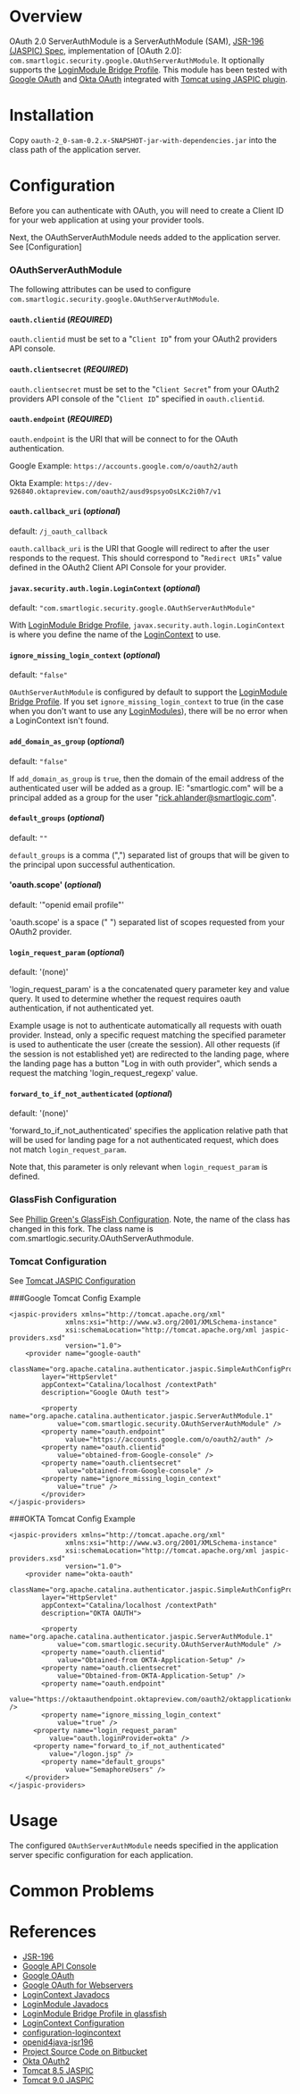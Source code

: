 Overview
========
OAuth 2.0 ServerAuthModule is a ServerAuthModule (SAM), [JSR-196 (JASPIC) Spec][jsr-196], implementation of [OAuth 2.0]: `com.smartlogic.security.google.OAuthServerAuthModule`.  It optionally supports the [LoginModule Bridge Profile].  This module has been tested with [Google OAuth][google-oauth] and [Okta OAuth][okta-oauth] integrated with [Tomcat using JASPIC plugin][tomcat85-jaspic].

Installation
============

Copy `oauth-2_0-sam-0.2.x-SNAPSHOT-jar-with-dependencies.jar` into the class path of the application server.

Configuration
=============

Before you can authenticate with OAuth, you will need to create a Client ID for your web application at using your provider tools.

Next, the OAuthServerAuthModule needs added to the application server.  See [Configuration]

### OAuthServerAuthModule

The following attributes can be used to configure `com.smartlogic.security.google.OAuthServerAuthModule`.

#### `oauth.clientid` (_REQUIRED_)
`oauth.clientid` must be set to a "`Client ID`" from your OAuth2 providers API console.

#### `oauth.clientsecret` (_REQUIRED_)
`oauth.clientsecret` must be set to the "`Client Secret`" from your OAuth2 providers API console of the "`Client ID`" specified in `oauth.clientid`.


#### `oauth.endpoint` (_REQUIRED_)
`oauth.endpoint` is the URI that will be connect to for the OAuth authentication.

Google Example: `https://accounts.google.com/o/oauth2/auth`

Okta Example: `https://dev-926840.oktapreview.com/oauth2/ausd9spsyoOsLKc2i0h7/v1`


#### `oauth.callback_uri` (_optional_) 
default: `/j_oauth_callback`

`oauth.callback_uri` is the URI that Google will redirect to after the user responds to the request.  This should correspond to "`Redirect URIs`" value defined in the OAuth2 Client API Console for your provider.

#### `javax.security.auth.login.LoginContext` (_optional_)
default: `"com.smartlogic.security.google.OAuthServerAuthModule"`

With [LoginModule Bridge Profile], `javax.security.auth.login.LoginContext` is where you define the name of the [LoginContext][javadocs-logincontext] to use.

#### `ignore_missing_login_context` (_optional_)
default: `"false"`

`OAuthServerAuthModule` is configured by default to support the [LoginModule Bridge Profile].  If you set `ignore_missing_login_context` to true (in the case when you don't want to use any [LoginModules][javadocs-loginmodule]), there will be no error when a LoginContext isn't found.


#### `add_domain_as_group` (_optional_)
default: `"false"`

If `add_domain_as_group` is `true`, then the domain of the email address of the authenticated user will be added as a group.  IE: "smartlogic.com" will be a principal added as a group for the user "rick.ahlander@smartlogic.com".



#### `default_groups` (_optional_)
default: `""`

`default_groups` is a comma (",") separated list of groups that will be given to the principal upon successful authentication.

#### 'oauth.scope' (_optional_)
default: '"openid email profile"'

'oauth.scope' is a space (" ") separated list of scopes requested from your OAuth2 provider.

#### `login_request_param` (_optional_)
default: '(none)'

'login_request_param' is a the concatenated query parameter key and value query. It used to
determine whether the request requires oauth authentication, if not authenticated yet.

Example usage is not to authenticate automatically all requests with ouath provider. Instead,
only a specific request matching the specified parameter is used to authenticate the user (create the session).
All other requests (if the session is not established yet) are redirected to the landing page,
where the landing page has a button "Log in with outh provider", which sends a request the matching
'login_request_regexp' value.

#### `forward_to_if_not_authenticated` (_optional_)
default: '(none)'

'forward_to_if_not_authenticated' specifies the application relative path that will be used
for landing page for a not authenticated request, which does not match `login_request_param`.

Note that, this parameter is only relevant when `login_request_param` is defined.

### GlassFish Configuration
See [Phillip Green's GlassFish Configuration](https://bitbucket.org/phillip_green_idmworks/google-oauth-2.0-serverauthmodule/wiki/setup/2-configuration).  Note, the name of the class has changed in this fork.  The class name is com.smartlogic.security.OAuthServerAuthmodule.

### Tomcat Configuration
See [Tomcat JASPIC Configuration][tomcat85-jaspic]

###Google Tomcat Config Example

	<jaspic-providers xmlns="http://tomcat.apache.org/xml"
	              xmlns:xsi="http://www.w3.org/2001/XMLSchema-instance"
	              xsi:schemaLocation="http://tomcat.apache.org/xml jaspic-providers.xsd"
	              version="1.0">
	    <provider name="google-oauth"
	        className="org.apache.catalina.authenticator.jaspic.SimpleAuthConfigProvider"
	        layer="HttpServlet"
	        appContext="Catalina/localhost /contextPath"
	        description="Google OAuth test">
	        
	        <property name="org.apache.catalina.authenticator.jaspic.ServerAuthModule.1"
	            value="com.smartlogic.security.OAuthServerAuthModule" />
	        <property name="oauth.endpoint"
			      value="https://accounts.google.com/o/oauth2/auth" />
	        <property name="oauth.clientid"
	            value="obtained-from-Google-console" />
	        <property name="oauth.clientsecret"
	            value="obtained-from-Google-console" />
	        <property name="ignore_missing_login_context"
	            value="true" />
	        </provider>
	</jaspic-providers>

###OKTA Tomcat Config Example

    <jaspic-providers xmlns="http://tomcat.apache.org/xml"
                  xmlns:xsi="http://www.w3.org/2001/XMLSchema-instance"
                  xsi:schemaLocation="http://tomcat.apache.org/xml jaspic-providers.xsd"
                  version="1.0">			  
	    <provider name="okta-oauth"
	        className="org.apache.catalina.authenticator.jaspic.SimpleAuthConfigProvider"
	        layer="HttpServlet"
	        appContext="Catalina/localhost /contextPath"
	        description="OKTA OAUTH">
	        
	        <property name="org.apache.catalina.authenticator.jaspic.ServerAuthModule.1"
	            value="com.smartlogic.security.OAuthServerAuthModule" />
	        <property name="oauth.clientid"
	            value="Obtained-from OKTA-Application-Setup" />
	        <property name="oauth.clientsecret"
	            value="Obtained-from-OKTA-Application-Setup" />
	        <property name="oauth.endpoint"
				  value="https://oktaauthendpoint.oktapreview.com/oauth2/oktapplicationkey/v1" />
	        <property name="ignore_missing_login_context"
	            value="true" />
          <property name="login_request_param"
              value="oauth.loginProvider=okta" />
          <property name="forward_to_if_not_authenticated"
              value="/logon.jsp" />
	        <property name="default_groups"
				  value="SemaphoreUsers" />
	    </provider>
    </jaspic-providers>

Usage
=====

The configured `OAuthServerAuthModule` needs specified in the application server specific configuration for each application.

Common Problems
===============


References
==========
  + [JSR-196][jsr-196]
  + [Google API Console][google-api-console]
  + [Google OAuth][google-oauth]
  + [Google OAuth for Webservers][google-oauth-webserver]
  + [LoginContext Javadocs][javadocs-logincontext]
  + [LoginModule Javadocs][javadocs-loginmodule]
  + [LoginModule Bridge Profile in glassfish][LoginModule Bridge Profile]
  + [LoginContext Configuration][configuration-logincontext]
  + [configuration-logincontext]
  + [openid4java-jsr196]
  + [Project Source Code on Bitbucket][bitbucket-source]
  + [Okta OAuth2][okta-oauth]
  + [Tomcat 8.5 JASPIC][tomcat85-jaspic]
  + [Tomcat 9.0 JASPIC][tomcat90-jaspic]

  [jsr-196]: http://www.jcp.org/en/jsr/detail?id=196
  [google-api-console]: https://code.google.com/apis/console/
  [google-oauth]: https://developers.google.com/accounts/docs/OAuth2  
  [google-oauth-webserver]: https://developers.google.com/accounts/docs/OAuth2WebServer
  [javadocs-logincontext]: http://docs.oracle.com/javase/6/docs/api/javax/security/auth/login/LoginContext.html
  [javadocs-loginmodule]: http://docs.oracle.com/javase/6/docs/api/javax/security/auth/spi/LoginModule.html
  [LoginModule Bridge Profile]: https://blogs.oracle.com/nasradu8/entry/loginmodule_bridge_profile_jaspic_in
  [configuration-logincontext]: http://docs.oracle.com/javase/6/docs/api/javax/security/auth/login/Configuration.html
  [openid4java-jsr196]: http://code.google.com/p/openid4java-jsr196/
  [bitbucket-source]: https://bitbucket.org/phillip_green_smartlogic/oauth-2.0-serverauthmodule
  [okta-oauth]: https://developer.okta.com/docs/api/resources/oauth2
  [tomcat85-jaspic]: https://tomcat.apache.org/tomcat-8.5-doc/config/jaspic.html
  [tomcat90-jaspic]: https://tomcat.apache.org/tomcat-9.0-doc/config/jaspic.html
